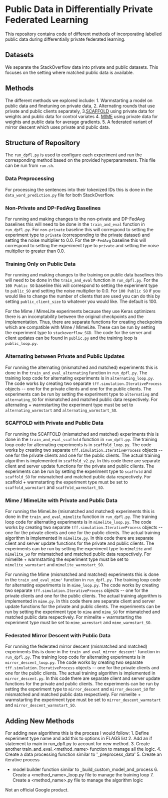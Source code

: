 # Public Data in Differentially Private Federated Learning

This repository contains code of different methods of incorporating labelled
public data during differentially private federated learning.

## Datasets

We separate the StackOverflow data into private and public datasets. This
focuses on the setting where matched public data is available.

## Methods

The different methods we explored include: 1. Warmstarting a model on public
data and finetuning on private data, 2. Alternating rounds that use private and
public clients separately, 3.[SCAFFOLD](https://arxiv.org/pdf/1910.06378.pdf)
using private data for weights and public data for control variates 4.
[MIME](https://arxiv.org/pdf/2008.03606.pdf) using private data for weights and
public data for average gradients. 5. A federated variant of mirror descent
which uses private and public data.

## Structure of Repository

The `run_dpfl.py` is used to configure each experiment and run the corresponding
method based on the provided hyperparameters. This file can be run from
`run.sh`.

### Data Preprocessing

For processing the sentences into their tokenized IDs this is done in the
`data_word_prediction.py` file for both StackOverflow.

### Non-Private and DP-FedAvg Baselines

For running and making changes to the non-private and DP-FedAvg baselines this
will need to be done in the `train_and_eval` function in `run_dpfl.py`. For
`non-private` baseline this will correspond to setting the experiment type to
`private` (corresponding to the private dataset) and setting the noise
multiplier to 0.0. For the `DP-FedAvg` baseline this will correspond to setting
the experiment type to `private` and setting the noise multiplier to greater
than 0.0.

### Training Only on Public Data

For running and making changes to the training on public data baselines this
will need to be done in the `train_and_eval` function in `run_dpfl.py`. For the
`100 Public SO` baseline this will correspond to setting the experiment type to
`public_SO` and setting the noise multiplier to 0.0. For `100 Public SO` if you
would like to change the number of clients that are used you can do this by
setting `public_client_size` to whatever you would like. The default is 100.

For the Mime / MimeLite experiments because they use Keras optimizers there is
an incomptability between the original checkpoints and the implementation. Thus,
there are separate functions for creating checkpoints which are compatible with
Mime / MimeLite. These can be run by setting the experiment type to
`stackoverflow_SGD`. The code for the server and client updates can be found in
`public.py` and the training loop is `public_loop.py`.

### Alternating between Private and Public Updates

For running the alternating (mismatched and matched) experiments this is done in
the `train_and_eval_alternating` function in `run_dpfl.py`. The training loop
code for alternating experiments is in `alternating_loop.py`. The code works by
creating two separate `tff.simulation.IterativeProcess` objects -- one for the
private clients and one for the public clients. The experiments can be run by
setting the experiment type to `alternating` and `alternating_SO` for mismatched
and matched public data respectively. For alternating + warmstarting the
experiment type must be set to `alternating_warmstart` and
`alternating_warmstart_SO`.

### SCAFFOLD with Private and Public Data

For running the SCAFFOLD (mismatched and matched) experiments this is done in
the `train_and_eval_scaffold` function in `run_dpfl.py`. The training loop code
for alternating experiments is in `scaffold_loop.py`. The code works by creating
two separate `tff.simulation.IterativeProcess` objects -- one for the private
clients and one for the public clients. The actual training algorithm is
implemented in `scaffold_v2.py`. In this code there are separate client and
server update functions for the private and public clients. The experiments can
be run by setting the experiment type to `scaffold` and `scaffold_SO` for
mismatched and matched public data respectively. For scaffold + warmstarting the
experiment type must be set to `scaffold_warmstart` and `scaffold_warmstart_SO`.

### Mime / MimeLite with Private and Public Data

For running the MimeLite (mismatched and matched) experiments this is done in
the `train_and_eval_mimelite` function in `run_dpfl.py`. The training loop code
for alternating experiments is in `mimelite_loop.py`. The code works by creating
two separate `tff.simulation.IterativeProcess` objects -- one for the private
clients and one for the public clients. The actual training algorithm is
implemented in `mimelite.py`. In this code there are separate client and server
update functions for the private and public clients. The experiments can be run
by setting the experiment type to `mimelite` and `mimelite_SO` for mismatched
and matched public data respectively. For mimelite + warmstarting the experiment
type must be set to `mimelite_warmstart` and `mimelite_warmstart_SO`.

For running the Mime (mismatched and matched) experiments this is done in the
`train_and_eval_mime'` function in `run_dpfl.py`. The training loop code for
alternating experiments is in `mime_loop.py`. The code works by creating two
separate `tff.simulation.IterativeProcess` objects -- one for the private
clients and one for the public clients. The actual training algorithm is
implemented in `mime.py`. In this code there are separate client and server
update functions for the private and public clients. The experiments can be run
by setting the experiment type to `mime` and `mime_SO` for mismatched and
matched public data respectively. For mimelite + warmstarting the experiment
type must be set to `mime_warmstart` and `mime_warmstart_SO`.

### Federated Mirror Descent with Public Data

For running the federated mirror descent (mismatched and matched) experiments
this is done in the `train_and_eval_mirror_descent'` function in `run_dpfl.py`.
The training loop code for alternating experiments is in
`mirror_descent_loop.py`. The code works by creating two separate
`tff.simulation.IterativeProcess` objects -- one for the private clients and one
for the public clients. The actual training algorithm is implemented in
`mirror_descent.py`. In this code there are separate client and server update
functions for the private and public clients. The experiments can be run by
setting the experiment type to `mirror_descent` and `mirror_descent_SO` for
mismatched and matched public data respectively. For mimelite + warmstarting the
experiment type must be set to `mirror_descent_warmstart` and
`mirror_descent_warmstart_SO`.

## Adding New Methods

For adding new algorithms this is the process I would follow: 1. Define
experiment type name and add this to options in FLAGS list 2. Add an if
statement to main in run_dpfl.py to account for new method. 3. Create another
train_and_eval_<method_name> function to manage all the logic. 4. Create a data
processing function similar to '_preprocess_data' 5. Create an iterative process
+ model builder function similar to _build_custom_model_and_process 6. Create a
<method_name>_loop.py file to manage the training loop 7. Create a
<method_name>.py file to manage the algorithm logic

Not an official Google product.
